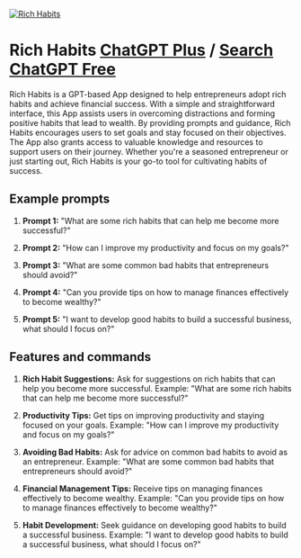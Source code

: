 
[![Rich Habits](https://files.oaiusercontent.com/file-UyOrKWr4mOxX4UkVnvkWkhPS?se=2123-10-18T21%3A16%3A09Z&sp=r&sv=2021-08-06&sr=b&rscc=max-age%3D31536000%2C%20immutable&rscd=attachment%3B%20filename%3De1ca69d1-409c-409b-9922-e3e5e5cb6805.png&sig=8T4przNt83f%2BYqaM9ecGG5dfxl3mZTmKHGQ/TDEVqfY%3D)](https://chat.openai.com/g/g-4OM4re8tv-rich-habits)

# Rich Habits [ChatGPT Plus](https://chat.openai.com/g/g-4OM4re8tv-rich-habits) / [Search ChatGPT Free](https://gptcall.net/index.html#/?search=Rich%20Habits)

Rich Habits is a GPT-based App designed to help entrepreneurs adopt rich habits and achieve financial success. With a simple and straightforward interface, this App assists users in overcoming distractions and forming positive habits that lead to wealth. By providing prompts and guidance, Rich Habits encourages users to set goals and stay focused on their objectives. The App also grants access to valuable knowledge and resources to support users on their journey. Whether you're a seasoned entrepreneur or just starting out, Rich Habits is your go-to tool for cultivating habits of success.

## Example prompts

1. **Prompt 1:** "What are some rich habits that can help me become more successful?"

2. **Prompt 2:** "How can I improve my productivity and focus on my goals?"

3. **Prompt 3:** "What are some common bad habits that entrepreneurs should avoid?"

4. **Prompt 4:** "Can you provide tips on how to manage finances effectively to become wealthy?"

5. **Prompt 5:** "I want to develop good habits to build a successful business, what should I focus on?"

## Features and commands

1. **Rich Habit Suggestions:** Ask for suggestions on rich habits that can help you become more successful. Example: "What are some rich habits that can help me become more successful?"

2. **Productivity Tips:** Get tips on improving productivity and staying focused on your goals. Example: "How can I improve my productivity and focus on my goals?"

3. **Avoiding Bad Habits:** Ask for advice on common bad habits to avoid as an entrepreneur. Example: "What are some common bad habits that entrepreneurs should avoid?"

4. **Financial Management Tips:** Receive tips on managing finances effectively to become wealthy. Example: "Can you provide tips on how to manage finances effectively to become wealthy?"

5. **Habit Development:** Seek guidance on developing good habits to build a successful business. Example: "I want to develop good habits to build a successful business, what should I focus on?"


